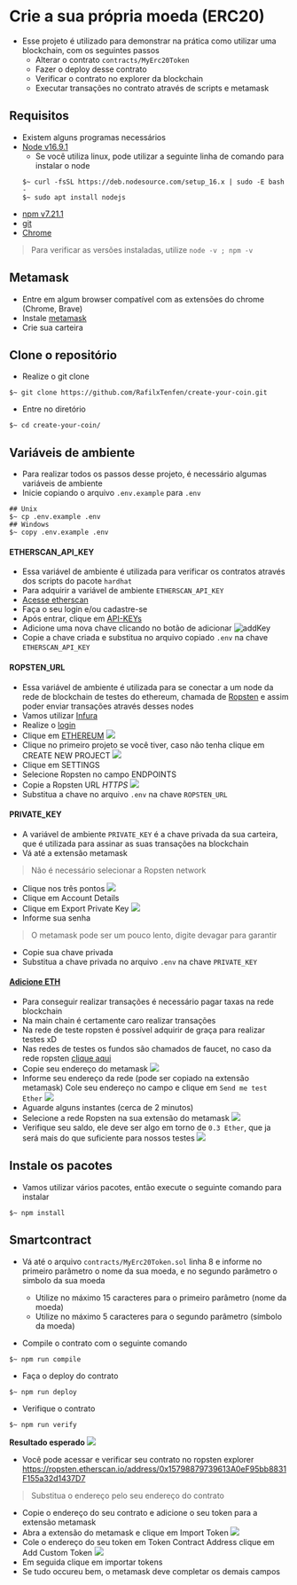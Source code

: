 # Crie a sua própria moeda (ERC20)

- Esse projeto é utilizado para demonstrar na prática como utilizar uma blockchain, com os seguintes passos
  - Alterar o contrato `contracts/MyErc20Token`
  - Fazer o deploy desse contrato
  - Verificar o contrato no explorer da blockchain
  - Executar transações no contrato através de scripts e metamask

## Requisitos
- Existem alguns programas necessários
- [Node v16.9.1](https://nodejs.org/en/blog/release/v16.9.1/)
  - Se você utiliza linux, pode utilizar a seguinte linha de comando para instalar o node
  ```shell
  $~ curl -fsSL https://deb.nodesource.com/setup_16.x | sudo -E bash -
  $~ sudo apt install nodejs
  ```
- [npm v7.21.1](https://docs.npmjs.com/downloading-and-installing-node-js-and-npm)
- [git](https://github.com/git-guides/install-git)
- [Chrome](https://www.google.com/chrome/)
> Para verificar as versões instaladas, utilize `node -v ; npm -v`


## Metamask
- Entre em algum browser compatível com as extensões do chrome (Chrome, Brave)
- Instale [metamask](https://chrome.google.com/webstore/detail/metamask/nkbihfbeogaeaoehlefnkodbefgpgknn?hl=en)
- Crie sua carteira

## Clone o repositório
- Realize o git clone
```shell
$~ git clone https://github.com/RafilxTenfen/create-your-coin.git
```
- Entre no diretório
```shell
$~ cd create-your-coin/
```

## Variáveis de ambiente
- Para realizar todos os passos desse projeto, é necessário algumas variáveis de ambiente
- Inicie copiando o arquivo `.env.example` para `.env`
```shell
## Unix
$~ cp .env.example .env
## Windows
$~ copy .env.example .env
```

#### ETHERSCAN_API_KEY
- Essa variável de ambiente é utilizada para verificar os contratos através dos scripts do pacote `hardhat`
- Para adquirir a variável de ambiente `ETHERSCAN_API_KEY`
- [Acesse etherscan](https://etherscan.io/login)
- Faça o seu login e/ou cadastre-se
- Após entrar, clique em [API-KEYs](https://etherscan.io/myapikey)
- Adicione uma nova chave clicando no botão de adicionar
![addKey](https://i.imgur.com/WCXMrX0.png)
- Copie a chave criada e substitua no arquivo copiado `.env` na chave `ETHERSCAN_API_KEY`

#### ROPSTEN_URL
- Essa variável de ambiente é utilizada para se conectar a um node da rede de blockchain de testes do ethereum, chamada de [Ropsten](https://ropsten.etherscan.io/) e assim poder enviar transações através desses nodes
- Vamos utilizar [Infura](https://infura.io/)
- Realize o [login](https://infura.io/login)
- Clique em [ETHEREUM](https://infura.io/dashboard/ethereum)
![](https://i.imgur.com/KWnGPDL.png)
- Clique no primeiro projeto se você tiver, caso não tenha clique em CREATE NEW PROJECT
![](https://i.imgur.com/9Zi0bNk.png)
- Clique em SETTINGS
- Selecione Ropsten no campo ENDPOINTS
- Copie a Ropsten URL *HTTPS*
![](https://i.imgur.com/8BUBnlM.png)
- Substitua a chave no arquivo `.env` na chave `ROPSTEN_URL`

#### PRIVATE_KEY
- A variável de ambiente `PRIVATE_KEY` é a chave privada da sua carteira, que é utilizada para assinar as suas transações na blockchain
- Vá até a extensão metamask
> Não é necessário selecionar a Ropsten network
- Clique nos três pontos
![](https://i.imgur.com/mCZCCFu.png)
- Clique em Account Details
- Clique em Export Private Key
![](https://i.imgur.com/Zq4VgOC.png)
- Informe sua senha
> O metamask pode ser um pouco lento, digite devagar para garantir
- Copie sua chave privada
- Substitua a chave privada no arquivo `.env` na chave `PRIVATE_KEY`

#### [Adicione ETH](https://faucet.ropsten.be/)
- Para conseguir realizar transações é necessário pagar taxas na rede blockchain
- Na main chain é certamente caro realizar transações
- Na rede de teste ropsten é possível adquirir de graça para realizar testes xD
- Nas redes de testes os fundos são chamados de faucet, no caso da rede ropsten [clique aqui](https://faucet.ropsten.be/)
- Copie seu endereço do metamask
![](https://i.imgur.com/RSxAQDM.png)
- Informe seu endereço da rede (pode ser copiado na extensão metamask) Cole seu endereço no campo e clique em `Send me test Ether`
![](https://i.imgur.com/vtO9oSz.png)
- Aguarde alguns instantes (cerca de 2 minutos)
- Selecione a rede Ropsten na sua extensão do metamask
![](https://i.imgur.com/a1IB1mp.png)
- Verifique seu saldo, ele deve ser algo em torno de `0.3 Ether`, que ja será mais do que suficiente para nossos testes
![](https://i.imgur.com/KViAZa9.png)

## Instale os pacotes
- Vamos utilizar vários pacotes, então execute o seguinte comando para instalar
```shell
$~ npm install
```

## Smartcontract
- Vá até o arquivo `contracts/MyErc20Token.sol` linha 8 e informe no primeiro parâmetro o nome da sua moeda, e no segundo parâmetro o simbolo da sua moeda
  - Utilize no máximo 15 caracteres para o primeiro parâmetro (nome da moeda)
  - Utilize no máximo 5 caracteres para o segundo parâmetro (símbolo da moeda)

- Compile o contrato com o seguinte comando
```shell
$~ npm run compile
```
- Faça o deploy do contrato
```shell
$~ npm run deploy
```

- Verifique o contrato
```shell
$~ npm run verify
```
__Resultado esperado__
![](https://i.imgur.com/VXxLOe1.png)

- Você pode acessar e verificar seu contrato no ropsten explorer https://ropsten.etherscan.io/address/0x15798879739613A0eF95bb8831F155a32d1437D7
> Substitua o endereço pelo seu endereço do contrato

- Copie o endereço do seu contrato e adicione o seu token para a extensão metamask
- Abra a extensão do metamask e clique em Import Token
![](https://i.imgur.com/0C2MdMT.png)
- Cole o endereço do seu token em Token Contract Address clique em Add Custom Token
![](https://i.imgur.com/cFg0h85.png)
- Em seguida clique em importar tokens
- Se tudo occureu bem, o metamask deve completar os demais campos
